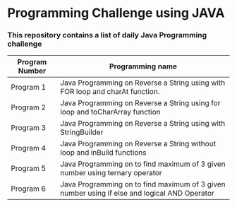 # Programming Challenge using JAVA
### This repository contains a list of daily Java Programming challenge

| Program Number | Programming name	|
| -------------- | ----------------- |
| Program 1 |	Java Programming on Reverse a String using with FOR loop and charAt function.	|
| Program 2 |	Java Programming on Reverse a String using for loop and toCharArray function |
| Program 3	| Java Programming on Reverse a String using with StringBuilder  |
| Program 4	| Java Programming on Reverse a String without loop and inBuild functions |
| Program 5	| Java Programming on to find maximum of 3 given number using ternary operator |
| Program 6	| Java Programming on to find maximum of 3 given number using if else  and logical AND Operator |

